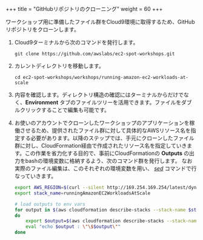 +++
title = "GitHubリポジトリのクローニング"
weight = 60
+++

ワークショップ用に準備したファイル群をCloud9環境に取得するため、GitHubリポジトリをクローンします。

1. Cloud9ターミナルから次のコマンドを発行します。

	```
	git clone https://github.com/awslabs/ec2-spot-workshops.git
	```
	
1. カレントディレクトリを移動します。

	```
	cd ec2-spot-workshops/workshops/running-amazon-ec2-workloads-at-scale
	```

1. 内容を確認します。ディレクトリ構造の確認にはターミナルからだけでなく、**Environment** タブのファイルツリーを活用できます。ファイルをダブルクリックすることで編集も可能です。

1. お使いのアカウントでクローンしたワークショップのアプリケーションを稼働させるため、提供されたファイル群に対して具体的なAWSリソース名を指定する必要があります。以降のステップでは、手元にクローンしたファイル群に対し、CloudFormation経由で作成されたリソース名を指定していきます。この作業を省力化する目的で、事前にCloudFormationの **Outputs** の出力をbashの環境変数に格納するよう、次のコマンド群を発行します。 なお実際のファイル編集は、このそれぞれの環境変数を用い、 *[sed](https://linux.die.net/man/1/sed)* コマンドで行なっていきます。
	```bash
	export AWS_REGION=$(curl --silent http://169.254.169.254/latest/dynamic/instance-identity/document | jq -r .region)
	export stack_name=runningAmazonEC2WorkloadsAtScale

	# load outputs to env vars
	for output in $(aws cloudformation describe-stacks --stack-name $stack_name --query 'Stacks[].Outputs[].OutputKey' --output text)
	do
	    export $output=$(aws cloudformation describe-stacks --stack-name $stack_name --query 'Stacks[].Outputs[?OutputKey==`'$output'`].OutputValue' --output text)
	    eval "echo $output : \"\$$output\""
	done
	```
